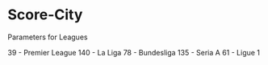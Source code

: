 # Score-City


Parameters for Leagues

39  - Premier League
140 - La Liga
78  - Bundesliga
135 - Seria A
61  - Ligue 1